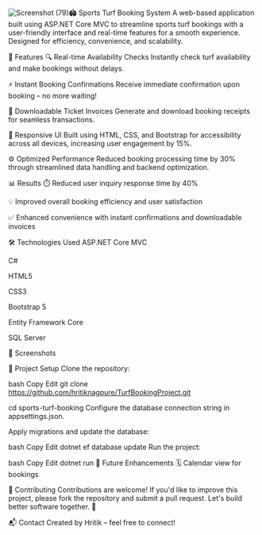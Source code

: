 ![Screenshot (79)](https://github.com/user-attachments/assets/a765002b-e110-4566-9363-90e03bfa9524)🏟️ Sports Turf Booking System
A web-based application built using ASP.NET Core MVC to streamline sports turf bookings with a user-friendly interface and real-time features for a smooth experience. Designed for efficiency, convenience, and scalability.

🚀 Features
🔍 Real-time Availability Checks
Instantly check turf availability and make bookings without delays.

⚡ Instant Booking Confirmations
Receive immediate confirmation upon booking – no more waiting!

🧾 Downloadable Ticket Invoices
Generate and download booking receipts for seamless transactions.

📱 Responsive UI
Built using HTML, CSS, and Bootstrap for accessibility across all devices, increasing user engagement by 15%.

⚙️ Optimized Performance
Reduced booking processing time by 30% through streamlined data handling and backend optimization.

📊 Results
⏱️ Reduced user inquiry response time by 40%

💡 Improved overall booking efficiency and user satisfaction

✅ Enhanced convenience with instant confirmations and downloadable invoices

🛠️ Technologies Used
ASP.NET Core MVC

C#

HTML5

CSS3

Bootstrap 5

Entity Framework Core

SQL Server

📸 Screenshots


📁 Project Setup
Clone the repository:

bash
Copy
Edit
git clone https://github.com/hritiknagpure/TurfBookingProject.git

cd sports-turf-booking
Configure the database connection string in appsettings.json.

Apply migrations and update the database:

bash
Copy
Edit
dotnet ef database update
Run the project:

bash
Copy
Edit
dotnet run
📌 Future Enhancements
🗓️ Calendar view for bookings

🤝 Contributing
Contributions are welcome! If you'd like to improve this project, please fork the repository and submit a pull request. Let's build better software together. 💪

📬 Contact
Created by Hritik – feel free to connect!
